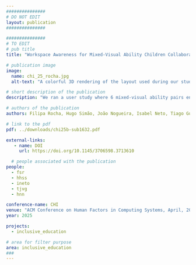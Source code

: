 ```yaml
---
###############
# DO NOT EDIT
layout: publication
###############

###############
# TO EDIT
# pub title
title: "Workspace Awareness for Mixed-Visual Ability Children Collaborating in Tangible Programming Activities"

# publication image
image:
  name: chi_25_rocha.jpg
  alt-text: "A colorful 3D rendering of the layout used during our studies. In the center a white base marked Maps with red LEGOs making a path for the white cube-shaped robot with googly eyes. On the left, marked the CVI space, are the programming blocks with yellow base and 3D elements, and the on-demand block. To the right, marked the sighted side, are the programming blocks with a blue base. On the top center, is the green LEGO-base programming zone with two programming blocks atop the play block, a yellow forward arrow, a blue left arrow, and the red play block with a black button. There is also the overhead webcam, and the speaker to the left side." # provide a short description for the image #a11y

# short description of the publication
description: "We ran a user study where 6 mixed-visual ability pairs engaged in a tangible programming activity. The study had three experimental conditions, representing 3 different levels of awareness. Our findings reveal that while pre-existing power dynamics heavily influenced collaboration, workspace awareness feedback was essential in fostering engagement and improving communication for both children. This paper highlights the need for designing inclusive collaborative programming systems that account for workspace awareness and individual abilities, offering insights into more effective and balanced collaborative environments."

# authors of the publication
authors: Filipa Rocha, Hugo Simão, João Nogueira, Isabel Neto, Tiago Guerreiro, Hugo Nicolau

# link to the pdf
pdf: ../downloads/chi25b-sub1632.pdf

external-links:
   - name: DOI
     url: https://doi.org/10.1145/3706598.3713610

  # people associated with the publication
people:
  - fsr
  - hhss
  - ineto
  - tjvg
  - hnn

conference-name: CHI
venue: "ACM Conference on Human Factors in Computing Systems, April, 2025"
year: 2025

projects:
  - inclusive_education

# area for filter purpose
area: inclusive_education
###
---
```

